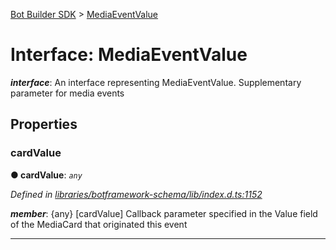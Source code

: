 [Bot Builder SDK](../README.md) > [MediaEventValue](../interfaces/botbuilder.mediaeventvalue.md)



# Interface: MediaEventValue

*__interface__*: An interface representing MediaEventValue. Supplementary parameter for media events



## Properties
<a id="cardvalue"></a>

###  cardValue

**●  cardValue**:  *`any`* 

*Defined in [libraries/botframework-schema/lib/index.d.ts:1152](https://github.com/Microsoft/botbuilder-js/blob/99f6a4a/libraries/botframework-schema/lib/index.d.ts#L1152)*


*__member__*: {any} [cardValue] Callback parameter specified in the Value field of the MediaCard that originated this event





___


